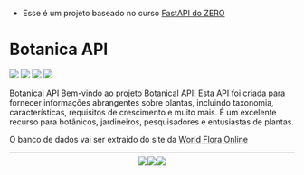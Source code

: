 - Esse é um projeto baseado no curso [FastAPI do ZERO](https://fastapidozero.dunossauro.com)



# Botanica API
<div>
    <img src="https://img.shields.io/badge/python-3670A0?style=for-the-badge&logo=python&logoColor=ffdd54)" >
    <img src="https://img.shields.io/badge/FastAPI-005571?style=for-the-badge&logo=fastapi" >
    <img src="https://img.shields.io/badge/docker-%230db7ed.svg?style=for-the-badge&logo=docker&logoColor=white" >
    <img src="https://img.shields.io/badge/sqlite-%2307405e.svg?style=for-the-badge&logo=sqlite&logoColor=white">
</div>

Botanical API Bem-vindo ao projeto Botanical API! Esta API foi criada para fornecer informações abrangentes sobre plantas, incluindo taxonomia, características, requisitos de crescimento e muito mais. É um excelente recurso para botânicos, jardineiros, pesquisadores e entusiastas de plantas.

O banco de dados vai ser extraido do site da [World Flora Online](https://wfoplantlist.org)

---

<div style="width: 50%; height: 2px; display: flex; justify-content: center; align-items: center; margin: 0 auto;">
    <a href="https://github.com/ViniciusSilveiraCampos" target="_blank"><img src="https://img.shields.io/badge/GitHub-100000?style=for-the-badge&logo=github&logoColor=white" target="_blank"></a>
    <a href="https://www.linkedin.com/in/vinicius-silveira-campos/" target="_blank"><img src="https://img.shields.io/badge/-LinkedIn-%230077B5?style=for-the-badge&logo=linkedin&logoColor=white" target="_blank" width=></a> 
    <a href="mailto:vinicius.silveira.campos@gmail.com" target="_blank"><img src="https://img.shields.io/badge/Gmail-D14836?style=for-the-badge&logo=gmail&logoColor=white" target="_blank"></a>
</div>

